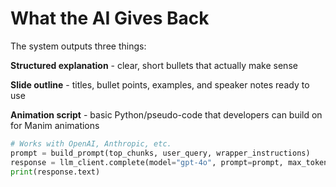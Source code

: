 # What the AI Gives Back

The system outputs three things:

**Structured explanation** - clear, short bullets that actually make sense

**Slide outline** - titles, bullet points, examples, and speaker notes ready to use

**Animation script** - basic Python/pseudo-code that developers can build on for Manim animations

```python
# Works with OpenAI, Anthropic, etc.
prompt = build_prompt(top_chunks, user_query, wrapper_instructions)
response = llm_client.complete(model="gpt-4o", prompt=prompt, max_tokens=800)
print(response.text)
```


